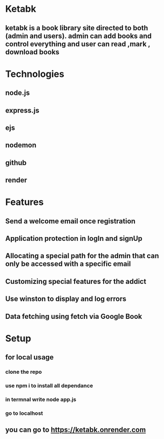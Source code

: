 # Ketabk
## ketabk is a book library site directed to both (admin and users). admin can add books and control everything and user can read ,mark , download books  
# Technologies
## node.js
## express.js
## ejs
## nodemon
## github 
## render
# Features
## Send a welcome email once registration 
## Application protection in logIn and signUp 
## Allocating a special path for the admin that can only be accessed with a specific email 
## Customizing special features for the addict 
## Use winston to display and log errors 
## Data fetching using fetch via Google Book
# Setup
## for local usage  
### clone the repo 
### use npm i to install all dependance    
### in termnal write node app.js 
### go to localhost 

## you can go to https://ketabk.onrender.com

